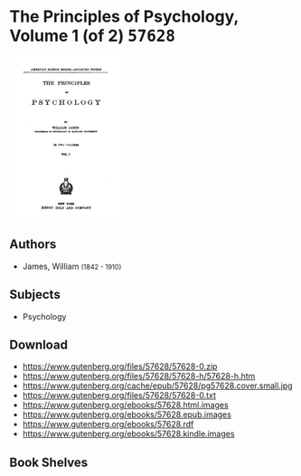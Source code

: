 # The Principles of Psychology, Volume 1 (of 2) <kbd>57628</kbd>

![](./cover.medium.jpg "")

## Authors


 - James, William <small>(1842 - 1910)</small>

## Subjects


 - Psychology

## Download


 - https://www.gutenberg.org/files/57628/57628-0.zip
 - https://www.gutenberg.org/files/57628/57628-h/57628-h.htm
 - https://www.gutenberg.org/cache/epub/57628/pg57628.cover.small.jpg
 - https://www.gutenberg.org/files/57628/57628-0.txt
 - https://www.gutenberg.org/ebooks/57628.html.images
 - https://www.gutenberg.org/ebooks/57628.epub.images
 - https://www.gutenberg.org/ebooks/57628.rdf
 - https://www.gutenberg.org/ebooks/57628.kindle.images

## Book Shelves


